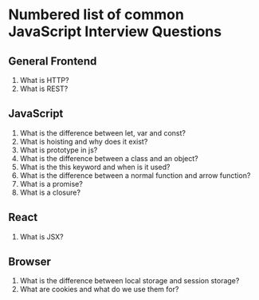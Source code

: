 # Numbered list of common JavaScript Interview Questions

## General Frontend
1. What is HTTP?
2. What is REST?

## JavaScript
1. What is the difference between let, var and const?
2. What is hoisting and why does it exist?
3. What is prototype in js?
4. What is the difference between a class and an object?
5. What is the this keyword and when is it used?
6. What is the difference between a normal function and arrow function?
7. What is a promise?
8. What is a closure?

## React
1. What is JSX?

## Browser
1. What is the difference between local storage and session storage?
2. What are cookies and what do we use them for?
